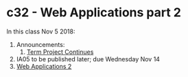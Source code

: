 # c32 - Web Applications part 2

In this class Nov 5 2018:

1. Announcements:
   1. [Term Project Continues](https://github.com/mis407f18/mis407f18-Group-Assignments/tree/master/FinalProject)
1. IA05 to be published later; due Wednesday Nov 14
1. [Web Applications 2](1.flask2.md)
